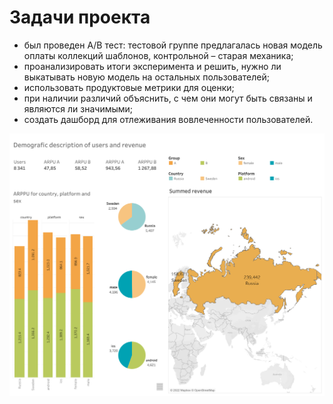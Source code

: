 # Задачи проекта

- был проведен A/B тест: тестовой группе предлагалась новая модель оплаты коллекций шаблонов, контрольной – старая механика;
- проанализировать итоги эксперимента и решить, нужно ли выкатывать новую модель на остальных пользователей;
- использовать продуктовые метрики для оценки;
- при наличии различий объяснить, с чем они могут быть связаны и являются ли значимыми;
- создать дашборд для отлеживания вовлеченности пользователей.


![Иллюстрация к проекту](https://github.com/AlenaLes/A-B-test/blob/main/Dashboard%201.png)
